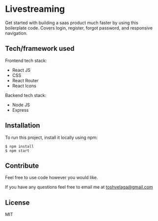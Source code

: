 # Livestreaming

Get started with building a saas product much faster by using this boilerplate code. Covers login, register, forgot password, and responsive navigation.

## Tech/framework used

Frontend tech stack:

- React JS
- CSS
- React Router
- React Icons

Backend tech stack:
- Node JS
- Express

## Installation

To run this project, install it locally using npm:

```
$ npm install
$ npm start
```

## Contribute

Feel free to use code however you would like.

If you have any questions feel free to email me at toshvelaga@gmail.com

## License

MIT 

